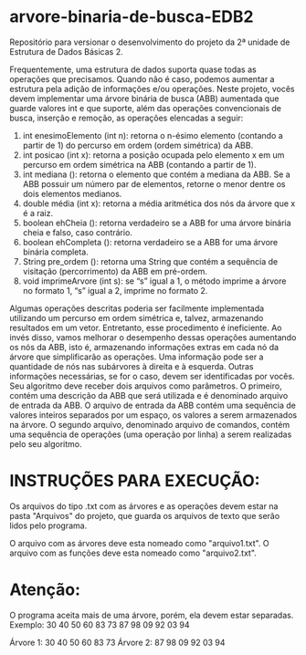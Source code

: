 # arvore-binaria-de-busca-EDB2
Repositório para versionar o desenvolvimento do projeto da 2ª unidade de Estrutura de Dados Básicas 2.

Frequentemente, uma estrutura de dados suporta quase todas as operações que precisamos. Quando
não é caso, podemos aumentar a estrutura pela adição de informações e/ou operações. Neste
projeto, vocês devem implementar uma árvore binária de busca (ABB) aumentada que guarde
valores int e que suporte, além das operações convencionais de busca, inserção e remoção, as
operações elencadas a seguir:
1. int enesimoElemento (int n): retorna o n-ésimo elemento (contando a partir de 1) do percurso
em ordem (ordem simétrica) da ABB.
2. int posicao (int x): retorna a posição ocupada pelo elemento x em um percurso em ordem
simétrica na ABB (contando a partir de 1).
3. int mediana (): retorna o elemento que contém a mediana da ABB. Se a ABB possuir um
número par de elementos, retorne o menor dentre os dois elementos medianos.
4. double média (int x): retorna a média aritmética dos nós da árvore que x é a raiz.
5. boolean ehCheia (): retorna verdadeiro se a ABB for uma árvore binária cheia e falso, caso
contrário.
6. boolean ehCompleta (): retorna verdadeiro se a ABB for uma árvore binária completa.
7. String pre_ordem (): retorna uma String que contém a sequência de visitação (percorrimento)
da ABB em pré-ordem.
8. void imprimeArvore (int s): se “s” igual a 1, o método imprime a árvore no formato 1, “s”
igual a 2, imprime no formato 2.

Algumas operações descritas poderia ser facilmente implementada utilizando um percurso em
ordem simétrica e, talvez, armazenando resultados em um vetor. Entretanto, esse procedimento é
ineficiente. Ao invés disso, vamos melhorar o desempenho dessas operações aumentando
os nós da ABB, isto é, armazenando informações extras em cada nó da árvore que simplificarão as
operações. Uma informação pode ser a quantidade de nós nas subárvores à direita e à
esquerda. Outras informações necessárias, se for o caso, devem ser identificadas por
vocês. Seu algoritmo deve receber dois arquivos como parâmetros. O primeiro, contém uma
descrição da ABB que será utilizada e é denominado arquivo de entrada da ABB. O arquivo de
entrada da ABB contém uma sequência de valores inteiros separados por um espaço, os valores a
serem armazenados na árvore. O segundo arquivo, denominado arquivo de comandos, contém uma
sequência de operações (uma operação por linha) a serem realizadas pelo seu algoritmo.

# INSTRUÇÕES PARA EXECUÇÃO:
Os arquivos do tipo .txt com as árvores e as operações devem estar na pasta "Arquivos" do
projeto, que guarda os arquivos de texto que serão lidos pelo programa.

O arquivo com as árvores deve esta nomeado como "arquivo1.txt".
O arquivo com as funções deve esta nomeado como "arquivo2.txt".
# Atenção: 
O programa aceita mais de uma árvore, porém, ela devem estar separadas.
Exemplo: 
        30 40 50 60 83 73
        87 98 09 92 03 94

Árvore 1: 30 40 50 60 83 73
Árvore 2: 87 98 09 92 03 94
